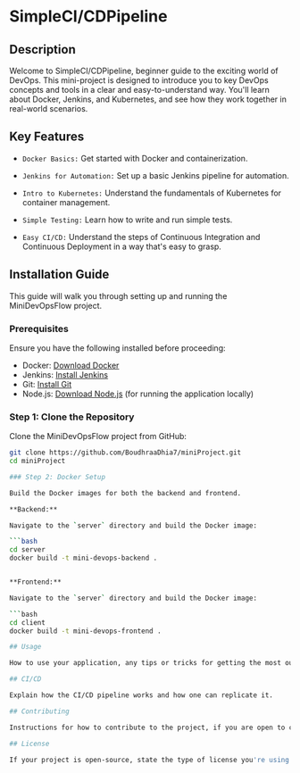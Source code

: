 # SimpleCI/CDPipeline

## Description

Welcome to SimpleCI/CDPipeline, beginner guide to the exciting world of DevOps. This mini-project is designed to introduce you to key DevOps concepts and tools in a clear and easy-to-understand way. You'll learn about Docker, Jenkins, and Kubernetes, and see how they work together in real-world scenarios.

## Key Features
- `Docker Basics:` Get started with Docker and containerization.

- `Jenkins for Automation:` Set up a basic Jenkins pipeline for automation.

- `Intro to Kubernetes:` Understand the fundamentals of Kubernetes for container management.

- `Simple Testing:` Learn how to write and run simple tests.

- `Easy CI/CD:` Understand the steps of Continuous Integration and Continuous Deployment in a way that's easy to grasp.


## Installation Guide

This guide will walk you through setting up and running the MiniDevOpsFlow project.

### Prerequisites

Ensure you have the following installed before proceeding:

- Docker: [Download Docker](https://www.docker.com/products/docker-desktop)
- Jenkins: [Install Jenkins](https://www.jenkins.io/download/)
- Git: [Install Git](https://git-scm.com/downloads)
- Node.js: [Download Node.js](https://nodejs.org/en/download/) (for running the application locally)

### Step 1: Clone the Repository

Clone the MiniDevOpsFlow project from GitHub:

```bash
git clone https://github.com/BoudhraaDhia7/miniProject.git
cd miniProject

### Step 2: Docker Setup

Build the Docker images for both the backend and frontend.

**Backend:**

Navigate to the `server` directory and build the Docker image:

```bash
cd server
docker build -t mini-devops-backend .


**Frontend:**

Navigate to the `server` directory and build the Docker image:

```bash
cd client
docker build -t mini-devops-frontend .

## Usage

How to use your application, any tips or tricks for getting the most out of your app.

## CI/CD

Explain how the CI/CD pipeline works and how one can replicate it.

## Contributing

Instructions for how to contribute to the project, if you are open to contributions.

## License

If your project is open-source, state the type of license you're using.
